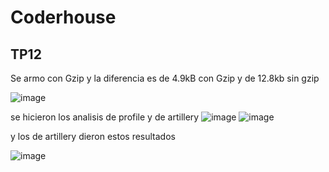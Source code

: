 # Coderhouse
## TP12

Se armo con Gzip y la diferencia es de 4.9kB con Gzip y de 12.8kb sin gzip

![image](https://user-images.githubusercontent.com/104037356/198407244-a0d48752-90c8-47ad-b479-2bcd2356509b.png)

se hicieron los analisis de profile y de artillery 
![image](https://user-images.githubusercontent.com/104037356/198407439-f18df9df-8afc-4870-bd55-f9c20974daa2.png)
![image](https://user-images.githubusercontent.com/104037356/198407475-415689f0-661f-4b67-b7ad-676555c42638.png)

y los de artillery dieron estos resultados

![image](https://user-images.githubusercontent.com/104037356/198407589-3e462eea-9eff-4f03-97c6-6c8a19a9468c.png)
